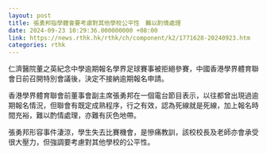 ```yaml
---
layout: post
title: 張勇邦指學體會要考慮對其他學校公平性　難以酌情處理
date: 2024-09-23 10:29:36.000000000 +08:00
link: https://news.rthk.hk/rthk/ch/component/k2/1771628-20240923.htm
categories: rthk
---
```


仁濟醫院董之英紀念中學逾期報名學界足球賽事被拒絕參賽，中國香港學界體育聯會日前召開特別會議後，決定不接納逾期報名申請。

香港學界體育聯會前董事會副主席張勇邦在一個電台節目表示，以往都曾出現過逾期報名情況，但聯會有既定成熟程序，行之有效，認為死線就是死線，加上報名時間充裕，難以酌情處理，亦難有灰色地帶。

張勇邦形容事件淒涼，學生失去比賽機會，是慘痛教訓，該校校長及老師亦會承受很大壓力，但強調要考慮對其他學校的公平性。
